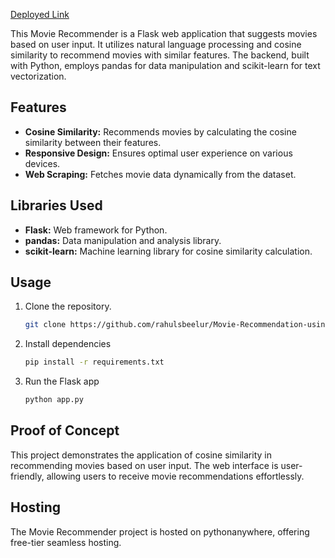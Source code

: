 [Deployed Link](https://rahulbeelur.pythonanywhere.com/)

This Movie Recommender is a Flask web application that suggests movies based on user input. It utilizes natural language processing and cosine similarity to recommend movies with similar features. The backend, built with Python, employs pandas for data manipulation and scikit-learn for text vectorization.

## Features

- **Cosine Similarity:** Recommends movies by calculating the cosine similarity between their features.
- **Responsive Design:** Ensures optimal user experience on various devices.
- **Web Scraping:** Fetches movie data dynamically from the dataset.

## Libraries Used

- **Flask:** Web framework for Python.
- **pandas:** Data manipulation and analysis library.
- **scikit-learn:** Machine learning library for cosine similarity calculation.

## Usage

1. Clone the repository.

   ```bash
   git clone https://github.com/rahulsbeelur/Movie-Recommendation-using-Scikit-learn.git
   ```

2. Install dependencies

   ```bash
   pip install -r requirements.txt
   ```

3. Run the Flask app

   ```bash
   python app.py
   ```

## Proof of Concept

This project demonstrates the application of cosine similarity in recommending movies based on user input. The web interface is user-friendly, allowing users to receive movie recommendations effortlessly.

## Hosting
The Movie Recommender project is hosted on pythonanywhere, offering free-tier seamless hosting.
